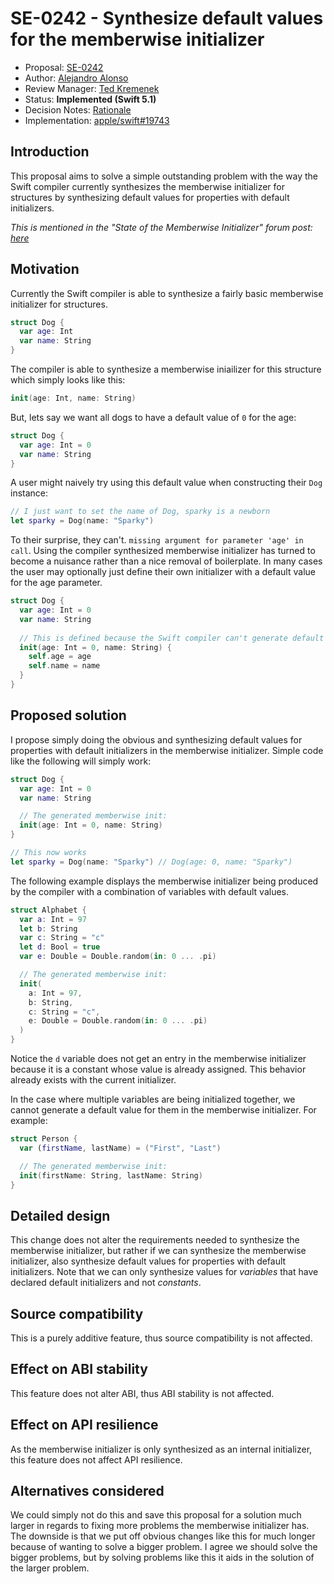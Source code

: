 # SE-0242 - Synthesize default values for the memberwise initializer

* Proposal: [SE-0242](0242-default-values-memberwise.md)
* Author: [Alejandro Alonso](https://github.com/Azoy)
* Review Manager: [Ted Kremenek](https://github.com/tkremenek)
* Status: **Implemented (Swift 5.1)**
* Decision Notes: [Rationale](https://forums.swift.org/t/se-0242-synthesize-default-values-for-the-memberwise-initializer/20618/98)
* Implementation: [apple/swift#19743](https://github.com/apple/swift/pull/19743)

## Introduction

This proposal aims to solve a simple outstanding problem with the way the Swift compiler currently synthesizes the memberwise initializer for structures by synthesizing default values for properties with default initializers.

*This is mentioned in the "State of the Memberwise Initializer" forum post: [here](https://forums.swift.org/t/state-of-the-memberwise-initializer/17168)*

## Motivation

Currently the Swift compiler is able to synthesize a fairly basic memberwise initializer for structures.

```swift
struct Dog {
  var age: Int
  var name: String
}
```

The compiler is able to synthesize a memberwise iniailizer for this structure which simply looks like this:

```swift
init(age: Int, name: String)
```

But, lets say we want all dogs to have a default value of `0` for the age:

```swift
struct Dog {
  var age: Int = 0
  var name: String
}
```

A user might naively try using this default value when constructing their `Dog` instance:

```swift
// I just want to set the name of Dog, sparky is a newborn
let sparky = Dog(name: "Sparky")
```

To their surprise, they can't. `missing argument for parameter 'age' in call`. Using the compiler synthesized memberwise initializer has turned to become a nuisance rather than a nice removal of boilerplate. In many cases the user may optionally just define their own initializer with a default value for the age parameter.

```swift
struct Dog {
  var age: Int = 0
  var name: String
  
  // This is defined because the Swift compiler can't generate default values for properties with an initial value
  init(age: Int = 0, name: String) {
    self.age = age
    self.name = name
  }
}
```

## Proposed solution

I propose simply doing the obvious and synthesizing default values for properties with default initializers in the memberwise initializer. Simple code like the following will simply work:

```swift
struct Dog {
  var age: Int = 0
  var name: String

  // The generated memberwise init:
  init(age: Int = 0, name: String)
}

// This now works
let sparky = Dog(name: "Sparky") // Dog(age: 0, name: "Sparky")
```

The following example displays the memberwise initializer being produced by the compiler with a combination of variables with default values.

```swift
struct Alphabet {
  var a: Int = 97
  let b: String
  var c: String = "c"
  let d: Bool = true
  var e: Double = Double.random(in: 0 ... .pi)

  // The generated memberwise init:
  init(
    a: Int = 97,
    b: String,
    c: String = "c",
    e: Double = Double.random(in: 0 ... .pi)
  )
}
```

Notice the `d` variable does not get an entry in the memberwise initializer because it is a constant whose value is already assigned. This behavior already exists with the current initializer.

In the case where multiple variables are being initialized together, we cannot generate a default value for them in the memberwise initializer. For example:

```swift
struct Person {
  var (firstName, lastName) = ("First", "Last")

  // The generated memberwise init:
  init(firstName: String, lastName: String)
}
```

## Detailed design

This change does not alter the requirements needed to synthesize the memberwise initializer, but rather if we can synthesize the memberwise initializer, also synthesize default values for properties with default initializers. Note that we can only synthesize values for *variables* that have declared default initializers and not *constants*.

## Source compatibility

This is a purely additive feature, thus source compatibility is not affected.

## Effect on ABI stability

This feature does not alter ABI, thus ABI stability is not affected.

## Effect on API resilience

As the memberwise initializer is only synthesized as an internal initializer, this feature does not affect API resilience.

## Alternatives considered

We could simply not do this and save this proposal for a solution much larger in regards to fixing more problems the memberwise initializer has. The downside is that we put off obvious changes like this for much longer because of wanting to solve a bigger problem. I agree we should solve the bigger problems, but by solving problems like this it aids in the solution of the larger problem.
